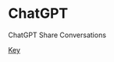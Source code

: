 # ChatGPT
ChatGPT Share Conversations

<A HREF="https://https://github.com/WA9ONY/ChatGPT/key.html">Key</A>
